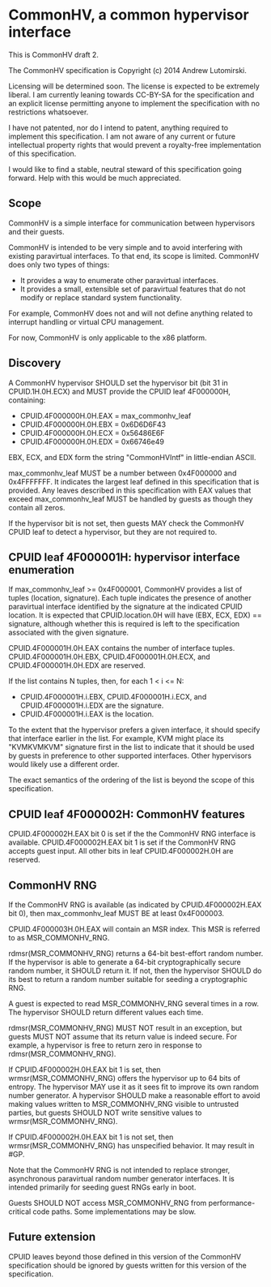 CommonHV, a common hypervisor interface
=======================================

This is CommonHV draft 2.

The CommonHV specification is Copyright (c) 2014 Andrew Lutomirski.

Licensing will be determined soon.  The license is expected to be extremely
liberal.  I am currently leaning towards CC-BY-SA for the specification and
an explicit license permitting anyone to implement the specification
with no restrictions whatsoever.

I have not patented, nor do I intend to patent, anything required to implement
this specification.  I am not aware of any current or future intellectual
property rights that would prevent a royalty-free implementation of
this specification.

I would like to find a stable, neutral steward of this specification
going forward.  Help with this would be much appreciated.

Scope
-----

CommonHV is a simple interface for communication
between hypervisors and their guests.

CommonHV is intended to be very simple and to avoid interfering with
existing paravirtual interfaces.  To that end, its scope is limited.
CommonHV does only two types of things:

  * It provides a way to enumerate other paravirtual interfaces.
  * It provides a small, extensible set of paravirtual features that do not
    modify or replace standard system functionality.

For example, CommonHV does not and will not define anything related to
interrupt handling or virtual CPU management.

For now, CommonHV is only applicable to the x86 platform.

Discovery
---------

A CommonHV hypervisor SHOULD set the hypervisor bit (bit 31 in CPUID.1H.0H.ECX)
and MUST provide the CPUID leaf 4F000000H, containing:

  * CPUID.4F000000H.0H.EAX = max_commonhv_leaf
  * CPUID.4F000000H.0H.EBX = 0x6D6D6F43
  * CPUID.4F000000H.0H.ECX = 0x56486E6F
  * CPUID.4F000000H.0H.EDX = 0x66746e49

EBX, ECX, and EDX form the string "CommonHVIntf" in little-endian ASCII.

max_commonhv_leaf MUST be a number between 0x4F000000 and 0x4FFFFFFF.  It
indicates the largest leaf defined in this specification that is provided.
Any leaves described in this specification with EAX values that exceed
max_commonhv_leaf MUST be handled by guests as though they contain
all zeros.

If the hypervisor bit is not set, then guests MAY check the CommonHV
CPUID leaf to detect a hypervisor, but they are not required to.

CPUID leaf 4F000001H: hypervisor interface enumeration
------------------------------------------------------

If max_commonhv_leaf >= 0x4F000001, CommonHV provides a list of tuples
(location, signature).  Each tuple indicates the presence of another
paravirtual interface identified by the signature at the indicated
CPUID location.  It is expected that CPUID.location.0H will have
(EBX, ECX, EDX) == signature, although whether this is required
is left to the specification associated with the given signature.

CPUID.4F000001H.0H.EAX contains the number of interface tuples.
CPUID.4F000001H.0H.EBX, CPUID.4F000001H.0H.ECX, and CPUID.4F000001H.0H.EDX
are reserved.

If the list contains N tuples, then, for each 1 < i <= N:

  * CPUID.4F000001H.i.EBX, CPUID.4F000001H.i.ECX, and CPUID.4F000001H.i.EDX
    are the signature.
  * CPUID.4F000001H.i.EAX is the location.

To the extent that the hypervisor prefers a given interface, it should
specify that interface earlier in the list.  For example, KVM might place
its "KVMKVMKVM" signature first in the list to indicate that it should be
used by guests in preference to other supported interfaces.  Other hypervisors
would likely use a different order.

The exact semantics of the ordering of the list is beyond the scope of
this specification.

CPUID leaf 4F000002H: CommonHV features
---------------------------------------

CPUID.4F000002H.EAX bit 0 is set if the the CommonHV RNG interface is available.
CPUID.4F000002H.EAX bit 1 is set if the CommonHV RNG accepts guest input.
All other bits in leaf CPUID.4F000002H.0H are reserved.

CommonHV RNG
------------

If the CommonHV RNG is available (as indicated by CPUID.4F000002H.EAX bit 0),
then max_commonhv_leaf MUST BE at least 0x4F000003.

CPUID.4F000003H.0H.EAX will contain an MSR index.  This MSR is
referred to as MSR_COMMONHV_RNG.

rdmsr(MSR_COMMONHV_RNG) returns a 64-bit best-effort random number.  If the
hypervisor is able to generate a 64-bit cryptographically secure random number,
it SHOULD return it.  If not, then the hypervisor SHOULD do its best to return
a random number suitable for seeding a cryptographic RNG.

A guest is expected to read MSR_COMMONHV_RNG several times in a row.
The hypervisor SHOULD return different values each time.

rdmsr(MSR_COMMONHV_RNG) MUST NOT result in an exception, but guests MUST
NOT assume that its return value is indeed secure.  For example, a hypervisor
is free to return zero in response to rdmsr(MSR_COMMONHV_RNG).

If CPUID.4F000002H.0H.EAX bit 1 is set, then wrmsr(MSR_COMMONHV_RNG)
offers the hypervisor up to 64 bits of entropy.  The hypervisor MAY use
it as it sees fit to improve its own random number generator.  A
hypervisor SHOULD make a reasonable effort to avoid making values
written to MSR_COMMONHV_RNG visible to untrusted parties, but guests
SHOULD NOT write sensitive values to wrmsr(MSR_COMMONHV_RNG).

If CPUID.4F000002H.0H.EAX bit 1 is not set, then wrmsr(MSR_COMMONHV_RNG)
has unspecified behavior.  It may result in #GP.

Note that the CommonHV RNG is not intended to replace stronger, asynchronous
paravirtual random number generator interfaces.  It is intended primarily
for seeding guest RNGs early in boot.

Guests SHOULD NOT access MSR_COMMONHV_RNG from performance-critical code
paths.  Some implementations may be slow.

Future extension
----------------

CPUID leaves beyond those defined in this version of the CommonHV specification
should be ignored by guests written for this version of the specification.
